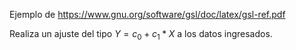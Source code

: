 Ejemplo de https://www.gnu.org/software/gsl/doc/latex/gsl-ref.pdf

Realiza un ajuste del tipo $Y = c_{0} + c_{1}*X$ a los datos ingresados.